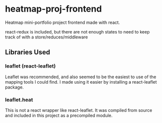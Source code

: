 # heatmap-proj-frontend
Heatmap mini-portfolio project frontend made with react.

react-redux is included, but there are not enough states to need to keep track of with a store/reduces/middleware

## Libraries Used

### leaflet (react-leaflet)
Leaflet was recommended, and also seemed to be the easiest to use of the mapping tools I could find.
I made using it easier by installing a react-leaflet package.

### leaflet.heat
This is not a react wrapper like react-leaflet.
It was compiled from source and included in this project as a precompiled module.

